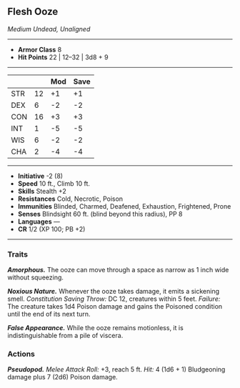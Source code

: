 ## Flesh Ooze
*Medium Undead, Unaligned*
___
- **Armor Class** 8
- **Hit Points** 22 | 12–32 | 3d8 + 9
___
|     |    | Mod | Save |
|-----|----|-----|------|
| STR | 12 | +1  | +1   |
| DEX |  6 | -2  | -2   |
| CON | 16 | +3  | +3   |
| INT |  1 | -5  | -5   |
| WIS |  6 | -2  | -2   |
| CHA |  2 | -4  | -4   |
___
- **Initiative** -2 (8)
- **Speed** 10 ft., Climb 10 ft.
- **Skills** Stealth +2
- **Resistances** Cold, Necrotic, Poison
- **Immunities** Blinded, Charmed, Deafened, Exhaustion, Frightened, Prone
- **Senses** Blindsight 60 ft. (blind beyond this radius), PP 8
- **Languages** —
- **CR** 1/2 (XP 100; PB +2)
___

### Traits

***Amorphous.*** The ooze can move through a space as narrow as 1 inch wide without squeezing.

***Noxious Nature.*** Whenever the ooze takes damage, it emits a sickening smell. _Constitution Saving Throw:_ DC 12, creatures within 5 feet. _Failure:_ The creature takes 1d4 Poison damage and gains the Poisoned condition until the end of its next turn.

***False Appearance.*** While the ooze remains motionless, it is indistinguishable from a pile of viscera.

### Actions
***Pseudopod.*** _Melee Attack Roll:_ +3, reach 5 ft. _Hit:_ 4 (1d6 + 1) Bludgeoning damage plus 7 (2d6) Poison damage.



